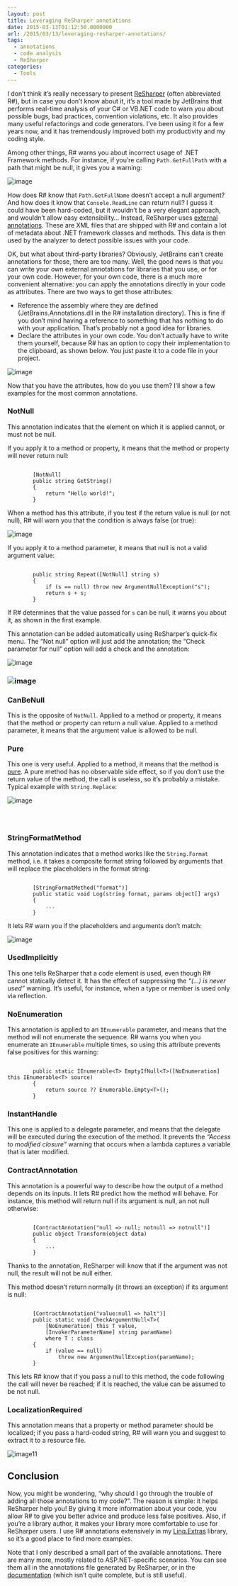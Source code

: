 ```yaml
---
layout: post
title: Leveraging ReSharper annotations
date: 2015-03-13T01:12:50.0000000
url: /2015/03/13/leveraging-resharper-annotations/
tags:
  - annotations
  - code analysis
  - ReSharper
categories:
  - Tools
---
```



I don’t think it’s really necessary to present [ReSharper](https://www.jetbrains.com/resharper/) (often abbreviated R#), but in case you don’t know about it, it’s a tool made by JetBrains that performs real-time analysis of your C# or VB.NET code to warn you about possible bugs, bad practices, convention violations, etc. It also provides many useful refactorings and code generators. I’ve been using it for a few years now, and it has tremendously improved both my productivity and my coding style.

Among other things, R# warns you about incorrect usage of .NET Framework methods. For instance, if you’re calling `Path.GetFullPath` with a path that might be null, it gives you a warning:

![image](image5.png "image")

How does R# know that `Path.GetFullName` doesn’t accept a null argument? And how does it know that `Console.ReadLine` can return null? I guess it could have been hard-coded, but it wouldn’t be a very elegant approach, and wouldn’t allow easy extensibility… Instead, ReSharper uses [external annotations](https://www.jetbrains.com/resharper/webhelp80/Code_Analysis__External_Annotations.html). These are XML files that are shipped with R# and contain a lot of metadata about .NET framework classes and methods. This data is then used by the analyzer to detect possible issues with your code.

OK, but what about third-party libraries? Obviously, JetBrains can’t create annotations for those, there are too many. Well, the good news is that you can write your own external annotations for libraries that you use, or for your own code. However, for your own code, there is a much more convenient alternative: you can apply the annotations directly in your code as attributes. There are two ways to get those attributes:

- Reference the assembly where they are defined (JetBrains.Annotations.dll in the R# installation directory). This is fine if you don’t mind having a reference to something that has nothing to do with your application. That’s probably not a good idea for libraries.
- Declare the attributes in your own code. You don’t actually have to write them yourself, because R# has an option to copy their implementation to the clipboard, as shown below. You just paste it to a code file in your project.


![image](image1.png "image")

Now that you have the attributes, how do you use them? I’ll show a few examples for the most common annotations.

### NotNull

This annotation indicates that the element on which it is applied cannot, or must not be null.

If you apply it to a method or property, it means that the method or property will never return null:



```

        [NotNull]
        public string GetString()
        {
            return "Hello world!";
        }
```

When a method has this attribute, if you test if the return value is null (or not null), R# will warn you that the condition is always false (or true):

![image](image6.png "image")



If you apply it to a method parameter, it means that null is not a valid argument value:

```

        public string Repeat([NotNull] string s)
        {
            if (s == null) throw new ArgumentNullException("s");
            return s + s;
        }
```

If R# determines that the value passed for `s` can be null, it warns you about it, as shown in the first example.

This annotation can be added automatically using ReSharper’s quick-fix menu. The “Not null” option will just add the annotation; the “Check parameter for null” option will add a check and the annotation:

![image](image7.png "image")

### ![image](image8.png "image")



### CanBeNull

This is the opposite of `NotNull`. Applied to a method or property, it means that the method or property can return a null value. Applied to a method parameter, it means that the argument value is allowed to be null.

### Pure

This one is very useful. Applied to a method, it means that the method is [pure](https://en.wikipedia.org/wiki/Pure_function). A pure method has no observable side effect, so if you don’t use the return value of the method, the call is useless, so it’s probably a mistake. Typical example with `String.Replace`:

![image](image9.png "image")

###  

### StringFormatMethod

This annotation indicates that a method works like the `String.Format` method, i.e. it takes a composite format string followed by arguments that will replace the placeholders in the format string:

```

        [StringFormatMethod("format")]
        public static void Log(string format, params object[] args)
        {
            ...
        }
```

It lets R# warn you if the placeholders and arguments don’t match:

![image](image10.png "image")

### UsedImplicitly

This one tells ReSharper that a code element is used, even though R# cannot statically detect it. It has the effect of suppressing the *“(…) is never used”* warning. It’s useful, for instance, when a type or member is used only via reflection.

### NoEnumeration

This annotation is applied to an `IEnumerable` parameter, and means that the method will not enumerate the sequence. R# warns you when you enumerate an `IEnumerable` multiple times, so using this attribute prevents false positives for this warning:



```

        public static IEnumerable<T> EmptyIfNull<T>([NoEnumeration] this IEnumerable<T> source)
        {
            return source ?? Enumerable.Empty<T>();
        }
```



### InstantHandle

This one is applied to a delegate parameter, and means that the delegate will be executed during the execution of the method. It prevents the *“Access to modified closure”* warning that occurs when a lambda captures a variable that is later modified.

### ContractAnnotation

This annotation is a powerful way to describe how the output of a method depends on its inputs. It lets R# predict how the method will behave. For instance, this method will return null if its argument is null, an not null otherwise:



```

        [ContractAnnotation("null => null; notnull => notnull")]
        public object Transform(object data)
        {
            ...
        }
```

Thanks to the annotation, ReSharper will know that if the argument was not null, the result will not be null either.

This method doesn’t return normally (it throws an exception) if its argument is null:

```

        [ContractAnnotation("value:null => halt")]
        public static void CheckArgumentNull<T>(
            [NoEnumeration] this T value,
            [InvokerParameterName] string paramName)
            where T : class
        {
            if (value == null)
                throw new ArgumentNullException(paramName);
        }
```

This lets R# know that if you pass a null to this method, the code following the call will never be reached; if it is reached, the value can be assumed to be not null.

### LocalizationRequired

This annotation means that a property or method parameter should be localized; if you pass a hard-coded string, R# will warn you and suggest to extract it to a resource file.

![image11](image111.png "image11")

## Conclusion

Now, you might be wondering, “why should I go through the trouble of adding all those annotations to my code?”. The reason is simple: it helps ReSharper help you! By giving it more information about your code, you allow R# to give you better advice and produce less false positives. Also, if you’re a library author, it makes your library more comfortable to use for ReSharper users. I use R# annotations extensively in my [Linq.Extras](https://github.com/thomaslevesque/Linq.Extras) library, so it’s a good place to find more examples.

Note that I only described a small part of the available annotations. There are many more, mostly related to ASP.NET-specific scenarios. You can see them all in the annotations file generated by ReSharper, or in the [documentation](https://www.jetbrains.com/resharper/webhelp80/Reference__Code_Annotation_Attributes.html) (which isn’t quite complete, but is still useful).

